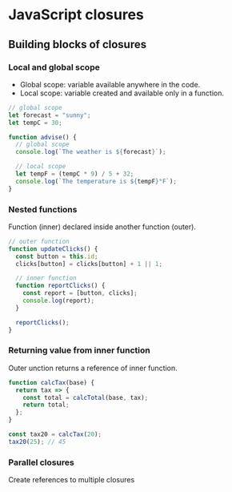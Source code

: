 # JavaScript closures

## Building blocks of closures

### Local and global scope

- Global scope: variable available anywhere in the code.
- Local scope: variable created and available only in a function.

```js
// global scope
let forecast = "sunny";
let tempC = 30;

function advise() {
  // global scope
  console.log(`The weather is ${forecast}`);

  // local scope
  let tempF = (tempC * 9) / 5 + 32;
  console.log(`The temperature is ${tempF}°F`);
}
```

### Nested functions

Function (inner) declared inside another function (outer).

```js
// outer function
function updateClicks() {
  const button = this.id;
  clicks[button] = clicks[button] + 1 || 1;

  // inner function
  function reportClicks() {
    const report = [button, clicks];
    console.log(report);
  }

  reportClicks();
}
```

### Returning value from inner function

Outer unction returns a reference of inner function.

```js
function calcTax(base) {
  return tax => {
    const total = calcTotal(base, tax);
    return total;
  };
}

const tax20 = calcTax(20);
tax20(25); // 45 
```

### Parallel closures

Create references to multiple closures
